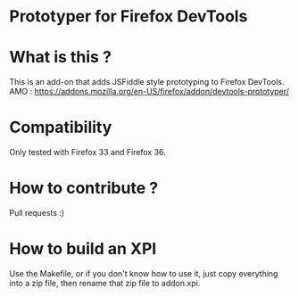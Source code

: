 Prototyper for Firefox DevTools
===============================

# What is this ?
This is an add-on that adds JSFiddle style prototyping to Firefox DevTools.
AMO : https://addons.mozilla.org/en-US/firefox/addon/devtools-prototyper/

# Compatibility
Only tested with Firefox 33 and Firefox 36.

# How to contribute ?
Pull requests :)

# How to build an XPI
Use the Makefile, or if you don't know how to use it, just copy everything into a zip file, then rename that zip file to addon.xpi.
